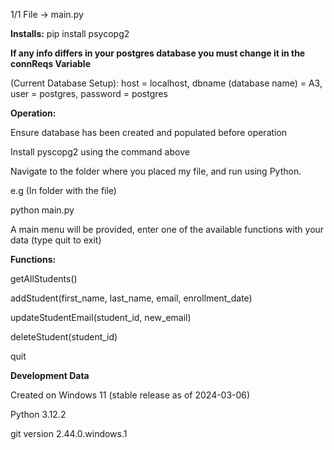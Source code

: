1/1 File -> main.py

**Installs:**
pip install psycopg2

******If any info differs in your postgres database you must change it in the connReqs Variable******

(Current Database Setup):
host = localhost, dbname (database name) = A3, user = postgres, password = postgres

**Operation:**

Ensure database has been created and populated before operation

Install pyscopg2 using the command above

Navigate to the folder where you placed my file, and run using Python.

e.g (In folder with the file) 

python main.py

A main menu will be provided, enter one of the available functions with your data (type quit to exit)

**Functions:**

getAllStudents()

addStudent(first_name, last_name, email, enrollment_date)

updateStudentEmail(student_id, new_email)

deleteStudent(student_id)

quit


**Development Data**

Created on Windows 11 (stable release as of 2024-03-06)

Python 3.12.2

git version 2.44.0.windows.1
